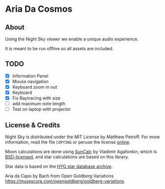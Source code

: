 # Aria Da Cosmos

## About

Using the Night Sky viewer we enable a unique audio experience.

It is meant to be run offline so all assets are included.

## TODO
  - [X] Information Panel
  - [X] Mouse navigation
  - [X] Keyboard zoom in out
  - [X] Keyboard 
  - [X] Fix Raytracing with size 
  - [ ] add maximum note length
  - [ ] Test on laptop with projector
## License & Credits

Night Sky is distributed under the MIT License by Matthew Petroff. For more information, read the file `COPYING` or peruse the license [online](http://www.opensource.org/licenses/MIT).

Moon calculations are done using [SunCalc](https://github.com/mourner/suncalc) by Vladimir Agafonkin, which is [BSD-licensed](https://github.com/mourner/suncalc/blob/master/LICENSE), and star calculations are based on this library.

Star data is based on the [HYG star database archive](https://github.com/astronexus/HYG-Database).

Aria da Capo by Bach from Open Goldberg Variations https://musescore.com/opengoldberg/goldberg-variations
